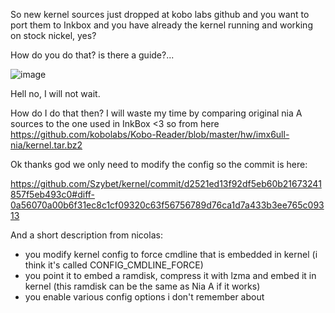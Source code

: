 So new kernel sources just dropped at kobo labs github and you want to port them to Inkbox and you have already the kernel running and working on stock nickel, yes?

How do you do that? is there a guide?...

![image](https://github.com/Szybet/niAudio/assets/53944559/7236f8e6-fca4-4399-b126-28bd3e32b6a4)

Hell no, I will not wait.

How do I do that then?
I will waste my time by comparing original nia A sources to the one used in InkBox <3
so from here
https://github.com/kobolabs/Kobo-Reader/blob/master/hw/imx6ull-nia/kernel.tar.bz2

Ok thanks god we only need to modify the config
so the commit is here:

https://github.com/Szybet/kernel/commit/d2521ed13f92df5eb60b21673241857f5eb493c0#diff-0a56070a00b6f31ec8c1cf09320c63f56756789d76ca1d7a433b3ee765c09313

And a short description from nicolas:
- you modify kernel config to force cmdline that is embedded in kernel (i think it's called CONFIG_CMDLINE_FORCE)
- you point it to embed a ramdisk, compress it with lzma and embed it in kernel (this ramdisk can be the same as Nia A if it works)
- you enable various config options i don't remember about
